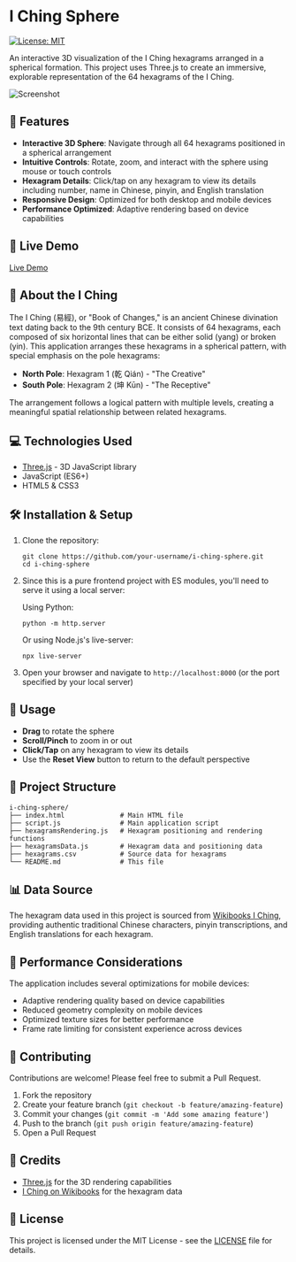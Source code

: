 # I Ching Sphere
[![License: MIT](https://img.shields.io/badge/License-MIT-blue.svg)](https://opensource.org/licenses/MIT)

An interactive 3D visualization of the I Ching hexagrams arranged in a spherical formation. This project uses Three.js to create an immersive, explorable representation of the 64 hexagrams of the I Ching.

![Screenshot](https://github.com/user-attachments/assets/887a526e-2b93-40dc-a05e-f78858bd3d24)



## 🔮 Features

- **Interactive 3D Sphere**: Navigate through all 64 hexagrams positioned in a spherical arrangement
- **Intuitive Controls**: Rotate, zoom, and interact with the sphere using mouse or touch controls
- **Hexagram Details**: Click/tap on any hexagram to view its details including number, name in Chinese, pinyin, and English translation
- **Responsive Design**: Optimized for both desktop and mobile devices
- **Performance Optimized**: Adaptive rendering based on device capabilities

## 🚀 Live Demo

[Live Demo](edisedis777.github.io/I-Ching-Sphere/) 

## 🧩 About the I Ching

The I Ching (易經), or "Book of Changes," is an ancient Chinese divination text dating back to the 9th century BCE. It consists of 64 hexagrams, each composed of six horizontal lines that can be either solid (yang) or broken (yin). This application arranges these hexagrams in a spherical pattern, with special emphasis on the pole hexagrams:

- **North Pole**: Hexagram 1 (乾 Qián) - "The Creative"
- **South Pole**: Hexagram 2 (坤 Kūn) - "The Receptive"

The arrangement follows a logical pattern with multiple levels, creating a meaningful spatial relationship between related hexagrams.

## 💻 Technologies Used
- [Three.js](https://threejs.org/) - 3D JavaScript library
- JavaScript (ES6+)
- HTML5 & CSS3

## 🛠️ Installation & Setup
1. Clone the repository:
   ```
   git clone https://github.com/your-username/i-ching-sphere.git
   cd i-ching-sphere
   ```

2. Since this is a pure frontend project with ES modules, you'll need to serve it using a local server:
   
   Using Python:
   ```
   python -m http.server
   ```
   
   Or using Node.js's live-server:
   ```
   npx live-server
   ```

3. Open your browser and navigate to `http://localhost:8000` (or the port specified by your local server)
## 📱 Usage

- **Drag** to rotate the sphere
- **Scroll/Pinch** to zoom in or out
- **Click/Tap** on any hexagram to view its details
- Use the **Reset View** button to return to the default perspective

## 📂 Project Structure
```
i-ching-sphere/
├── index.html              # Main HTML file
├── script.js               # Main application script
├── hexagramsRendering.js   # Hexagram positioning and rendering functions
├── hexagramsData.js        # Hexagram data and positioning data
├── hexagrams.csv           # Source data for hexagrams
└── README.md               # This file
```

## 📊 Data Source
The hexagram data used in this project is sourced from [Wikibooks I Ching](https://en.wikibooks.org/wiki/I_Ching/The_64_Hexagrams), providing authentic traditional Chinese characters, pinyin transcriptions, and English translations for each hexagram.

## 🔄 Performance Considerations
The application includes several optimizations for mobile devices:
- Adaptive rendering quality based on device capabilities
- Reduced geometry complexity on mobile devices
- Optimized texture sizes for better performance
- Frame rate limiting for consistent experience across devices

## 🤝 Contributing
Contributions are welcome! Please feel free to submit a Pull Request.

1. Fork the repository
2. Create your feature branch (`git checkout -b feature/amazing-feature`)
3. Commit your changes (`git commit -m 'Add some amazing feature'`)
4. Push to the branch (`git push origin feature/amazing-feature`)
5. Open a Pull Request

## 🙏 Credits
- [Three.js](https://threejs.org/) for the 3D rendering capabilities
- [I Ching on Wikibooks](https://en.wikibooks.org/wiki/I_Ching/The_64_Hexagrams) for the hexagram data

## 📜 License
This project is licensed under the MIT License - see the [LICENSE](LICENSE) file for details.
